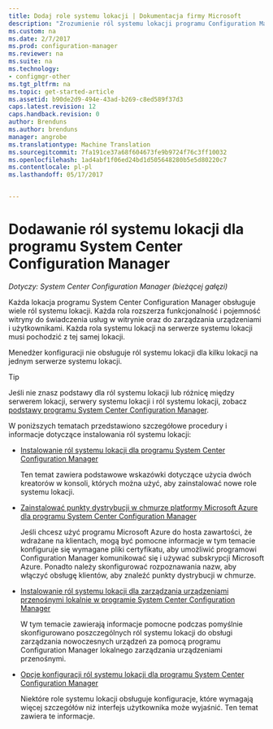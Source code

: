 ```yaml
---
title: Dodaj role systemu lokacji | Dokumentacja firmy Microsoft
description: "Zrozumienie ról systemu lokacji programu Configuration Manager oraz jak dodawać je, aby rozszerzyć funkcjonalność i wydajność witryny."
ms.custom: na
ms.date: 2/7/2017
ms.prod: configuration-manager
ms.reviewer: na
ms.suite: na
ms.technology:
- configmgr-other
ms.tgt_pltfrm: na
ms.topic: get-started-article
ms.assetid: b90de2d9-494e-43ad-b269-c8ed589f37d3
caps.latest.revision: 12
caps.handback.revision: 0
author: Brenduns
ms.author: brenduns
manager: angrobe
ms.translationtype: Machine Translation
ms.sourcegitcommit: 7fa191ce37a68f604673fe9b9724f76c3ff10032
ms.openlocfilehash: 1ad4abf1f06ed24bd1d505648280b5e5d80220c7
ms.contentlocale: pl-pl
ms.lasthandoff: 05/17/2017


---
```

# <a name="add-site-system-roles-for-system-center-configuration-manager"></a>Dodawanie ról systemu lokacji dla programu System Center Configuration Manager

*Dotyczy: System Center Configuration Manager (bieżącej gałęzi)*

Każda lokacja programu System Center Configuration Manager obsługuje wiele ról systemu lokacji. Każda rola rozszerza funkcjonalność i pojemność witryny do świadczenia usług w witrynie oraz do zarządzania urządzeniami i użytkownikami. Każda rola systemu lokacji na serwerze systemu lokacji musi pochodzić z tej samej lokacji.   

Menedżer konfiguracji nie obsługuje ról systemu lokacji dla kilku lokacji na jednym serwerze systemu lokacji.  

> [!TIP]  
>  Jeśli nie znasz podstawy dla ról systemu lokacji lub różnicę między serwerem lokacji, serwery systemu lokacji i ról systemu lokacji, zobacz [podstawy programu System Center Configuration Manager](../../../../core/understand/fundamentals.md).  

 W poniższych tematach przedstawiono szczegółowe procedury i informacje dotyczące instalowania ról systemu lokacji:  

-   [Instalowanie ról systemu lokacji dla programu System Center Configuration Manager](../../../../core/servers/deploy/configure/install-site-system-roles.md)  

     Ten temat zawiera podstawowe wskazówki dotyczące użycia dwóch kreatorów w konsoli, których można użyć, aby zainstalować nowe role systemu lokacji.  

-   [Zainstalować punkty dystrybucji w chmurze platformy Microsoft Azure dla programu System Center Configuration Manager](../../../../core/servers/deploy/configure/install-cloud-based-distribution-points-in-microsoft-azure.md)  

    Jeśli chcesz użyć programu Microsoft Azure do hosta zawartości, że wdrażane na klientach, mogą być pomocne informacje w tym temacie konfiguruje się wymagane pliki certyfikatu, aby umożliwić programowi Configuration Manager komunikować się i używać subskrypcji Microsoft Azure. Ponadto należy skonfigurować rozpoznawania nazw, aby włączyć obsługę klientów, aby znaleźć punkty dystrybucji w chmurze.  

-   [Instalowanie ról systemu lokacji dla zarządzania urządzeniami przenośnymi lokalnie w programie System Center Configuration Manager](../../../../mdm/get-started/install-site-system-roles-for-on-premises-mdm.md)  

     W tym temacie zawierają informacje pomocne podczas pomyślnie skonfigurowano poszczególnych ról systemu lokacji do obsługi zarządzania nowoczesnych urządzeń za pomocą programu Configuration Manager lokalnego zarządzania urządzeniami przenośnymi.  

-   [Opcje konfiguracji ról systemu lokacji dla programu System Center Configuration Manager](../../../../core/servers/deploy/configure/configuration-options-for-site-system-roles.md)  

     Niektóre role systemu lokacji obsługuje konfiguracje, które wymagają więcej szczegółów niż interfejs użytkownika może wyjaśnić. Ten temat zawiera te informacje.  

